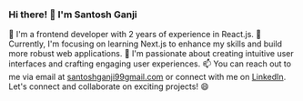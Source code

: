 ### Hi there! 👋 I'm Santosh Ganji

🌟 I'm a frontend developer with 2 years of experience in React.js.
🌱 Currently, I'm focusing on learning Next.js to enhance my skills and build more robust web applications.
🔭 I'm passionate about creating intuitive user interfaces and crafting engaging user experiences.
📫 You can reach out to me via email at [santoshganji99gmail.com](mailto:santoshganji99gmail.com) or connect with me on [LinkedIn](https://www.linkedin.com/in/santoshganji/).
Let's connect and collaborate on exciting projects! 😄

